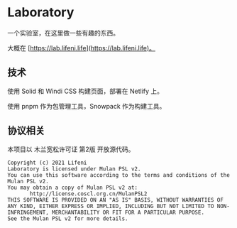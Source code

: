 # Laboratory

一个实验室，在这里做一些有趣的东西。

大概在 [https://lab.lifeni.life](https://lab.lifeni.life)。

## 技术

使用 Solid 和 Windi CSS 构建页面，部署在 Netlify 上。

使用 pnpm 作为包管理工具，Snowpack 作为构建工具。

## 协议相关

本项目以 木兰宽松许可证 第2版 开放源代码。

```
Copyright (c) 2021 Lifeni
Laboratory is licensed under Mulan PSL v2.
You can use this software according to the terms and conditions of the Mulan PSL v2.
You may obtain a copy of Mulan PSL v2 at:
       http://license.coscl.org.cn/MulanPSL2
THIS SOFTWARE IS PROVIDED ON AN "AS IS" BASIS, WITHOUT WARRANTIES OF ANY KIND, EITHER EXPRESS OR IMPLIED, INCLUDING BUT NOT LIMITED TO NON-INFRINGEMENT, MERCHANTABILITY OR FIT FOR A PARTICULAR PURPOSE.
See the Mulan PSL v2 for more details.
```